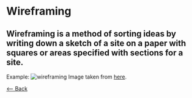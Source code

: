 # Wireframing
## Wireframing is a method of sorting ideas by writing down a sketch of a site on a paper with squares or areas specified with sections for a site.
Example: ![wireframing](https://assets.justinmind.com/wp-content/webp-express/webp-images/uploads/2019/04/wireframe-design-guide.png.webp) Image taken from [here](https://www.justinmind.com/blog/website-wireframe-design-guide/).

[<-- Back](notes4.md)